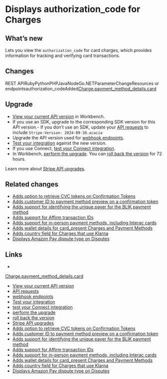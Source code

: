 # Displays authorization_code for Charges

## What’s new

Lets you view the `authorization_code` for card charges, which provides
information for tracking and verifying card transactions.

## Changes

REST APIRubyPythonPHPJavaNodeGo.NETParameterChangeResources or
endpointsauthorization_codeAdded[Charge.payment_method_details.card](https://docs.stripe.com/api/charges/object#charge_object-payment_method_details-card)
## Upgrade

- [View your current API
version](https://docs.stripe.com/upgrades#view-your-api-version-and-the-latest-available-upgrade-in-workbench)
in Workbench.
- If you use an SDK, upgrade to the corresponding SDK version for this API
version.- If you don’t use an SDK, update your [API
requests](https://docs.stripe.com/api/versioning) to include `Stripe-Version:
2024-09-30.acacia`
- Upgrade the API version used for [webhook
endpoints](https://docs.stripe.com/webhooks/versioning).
- [Test your integration](https://docs.stripe.com/testing) against the new
version.
- If you use Connect, [test your Connect
integration](https://docs.stripe.com/connect/testing).
- In Workbench, [perform the
upgrade](https://docs.stripe.com/upgrades#perform-the-upgrade). You can [roll
back the version](https://docs.stripe.com/upgrades#roll-back-your-api-version)
for 72 hours.

Learn more about [Stripe API upgrades](https://docs.stripe.com/upgrades).

## Related changes

- [Adds option to retrieve CVC tokens on Confirmation
Tokens](https://docs.stripe.com/changelog/acacia/2024-09-30/support-payment-method-options-confirmation)
- [Adds customer ID to payment method preview on a confirmation
token](https://docs.stripe.com/changelog/acacia/2024-09-30/support-customer-payment-method-preview)
- [Adds support for identifying the unique payer for the BLIK payment
method](https://docs.stripe.com/changelog/acacia/2024-09-30/buyer-id-blik)
- [Adds support for Affirm transaction
IDs](https://docs.stripe.com/changelog/acacia/2024-09-30/affirm-transaction-id-dashboard)
- [Adds support for in-person payment methods, including Interac
cards](https://docs.stripe.com/changelog/acacia/2024-09-30/card-interac-present-support)
- [Adds wallet details for card_present Charges and Payment
Methods](https://docs.stripe.com/changelog/acacia/2024-09-30/adds-offline-details-card-present-paymentmethods)
- [Adds country field for Charges that use
Klarna](https://docs.stripe.com/changelog/acacia/2024-09-30/charges-klarna-payer-details-country)
- [Displays Amazon Pay dispute type on
Disputes](https://docs.stripe.com/changelog/acacia/2024-09-30/display-amazonpay-dispute-type)

## Links

-
[Charge.payment_method_details.card](https://docs.stripe.com/api/charges/object#charge_object-payment_method_details-card)
- [View your current API
version](https://docs.stripe.com/upgrades#view-your-api-version-and-the-latest-available-upgrade-in-workbench)
- [API requests](https://docs.stripe.com/api/versioning)
- [webhook endpoints](https://docs.stripe.com/webhooks/versioning)
- [Test your integration](https://docs.stripe.com/testing)
- [test your Connect integration](https://docs.stripe.com/connect/testing)
- [perform the upgrade](https://docs.stripe.com/upgrades#perform-the-upgrade)
- [roll back the
version](https://docs.stripe.com/upgrades#roll-back-your-api-version)
- [Stripe API upgrades](https://docs.stripe.com/upgrades)
- [Adds option to retrieve CVC tokens on Confirmation
Tokens](https://docs.stripe.com/changelog/acacia/2024-09-30/support-payment-method-options-confirmation)
- [Adds customer ID to payment method preview on a confirmation
token](https://docs.stripe.com/changelog/acacia/2024-09-30/support-customer-payment-method-preview)
- [Adds support for identifying the unique payer for the BLIK payment
method](https://docs.stripe.com/changelog/acacia/2024-09-30/buyer-id-blik)
- [Adds support for Affirm transaction
IDs](https://docs.stripe.com/changelog/acacia/2024-09-30/affirm-transaction-id-dashboard)
- [Adds support for in-person payment methods, including Interac
cards](https://docs.stripe.com/changelog/acacia/2024-09-30/card-interac-present-support)
- [Adds wallet details for card_present Charges and Payment
Methods](https://docs.stripe.com/changelog/acacia/2024-09-30/adds-offline-details-card-present-paymentmethods)
- [Adds country field for Charges that use
Klarna](https://docs.stripe.com/changelog/acacia/2024-09-30/charges-klarna-payer-details-country)
- [Displays Amazon Pay dispute type on
Disputes](https://docs.stripe.com/changelog/acacia/2024-09-30/display-amazonpay-dispute-type)